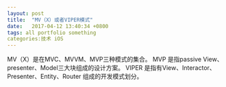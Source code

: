 ```yaml
---
layout: post
title:  "MV（X）或者VIPER模式"
date:   2017-04-12 13:40:34 +0800
tags: all portfolio something
categories:技术 iOS
---
```


MV（X）是在MVC、MVVM、MVP三种模式的集合。
MVP 是指passive View、presenter、Model三大块组成的设计方案。
VIPER 是指有View、Interactor、Presenter、Entity、Router 组成的开发模式划分。

